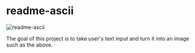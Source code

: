 # readme-ascii
![readme-ascii](https://user-images.githubusercontent.com/17814535/88557807-5269fd80-cff0-11ea-9ebd-70c1d67b65af.png)

The goal of this project is to take user's text input and turn it into an image such as the above.
